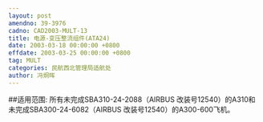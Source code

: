 ```yaml
---
layout: post
amendno: 39-3976
cadno: CAD2003-MULT-13
title: 电源-变压整流组件(ATA24)
date: 2003-03-18 00:00:00 +0800
effdate: 2003-03-25 00:00:00 +0800
tag: MULT
categories: 民航西北管理局适航处
author: 冯炯晖
---
```


##适用范围:
所有未完成SBA310-24-2088（AIRBUS 改装号12540）的A310和未完成SBA300-24-6082（AIRBUS 改装号12540）的A300-600飞机。

